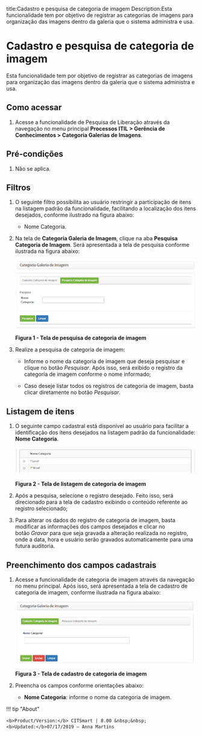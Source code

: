 title:Cadastro e pesquisa de categoria de imagem
Description:Esta funcionalidade tem por objetivo de registrar as categorias de imagens para organização das imagens dentro da galeria que o sistema administra e usa.

# Cadastro e pesquisa de categoria de imagem

Esta funcionalidade tem por objetivo de registrar as categorias de imagens para
organização das imagens dentro da galeria que o sistema administra e usa.

Como acessar
------------

1.  Acesse a funcionalidade de Pesquisa de Liberação através da navegação no
    menu principal **Processos ITIL > Gerência de
    Conhecimentos > Categoria Galerias de Imagens**.

Pré-condições
-------------

1.  Não se aplica.

Filtros
--------

1.  O seguinte filtro possibilita ao usuário restringir a participação de itens
    na listagem padrão da funcionalidade, facilitando a localização dos itens
    desejados, conforme ilustrado na figura abaixo:

    -   Nome Categoria.

2.  Na tela de **Categoria Galeria de Imagem**, clique na aba **Pesquisa
    Categoria de Imagem**. Será apresentada a tela de pesquisa conforme
    ilustrada na figura abaixo:

    ![Criar](images/category-1.png)
   
    **Figura 1 - Tela de pesquisa de categoria de imagem**

3.  Realize a pesquisa de categoria de imagem:

    -   Informe o nome da categoria de imagem que deseja pesquisar e clique no
    botão *Pesquisar*. Após isso, será exibido o registro da categoria de imagem
    conforme o nome informado;

    -   Caso deseje listar todos os registros de categoria de imagem, basta clicar
    diretamente no botão *Pesquisar*.

Listagem de itens
----------------

1.  O seguinte campo cadastral está disponível ao usuário para facilitar a
    identificação dos itens desejados na listagem padrão da
    funcionalidade: **Nome Categoria**.

    ![Criar](images/category-2.png)

    **Figura 2 - Tela de listagem de categoria de imagem**

2.  Após a pesquisa, selecione o registro desejado. Feito isso, será direcionado
    para a tela de cadastro exibindo o conteúdo referente ao registro
    selecionado;

3.  Para alterar os dados do registro de categoria de imagem, basta modificar as
    informações dos campos desejados e clicar no botão *Gravar* para que seja
    gravada a alteração realizada no registro, onde a data, hora e usuário serão
    gravados automaticamente para uma futura auditoria.

Preenchimento dos campos cadastrais
---------------------------------

1.  Acesse a funcionalidade de categoria de imagem através da navegação no
    menu principal. Após isso, será apresentada a tela de cadastro de categoria
    de imagem, conforme ilustrada na figura abaixo:

    ![Criar](images/category-3.png)

    **Figura 3 - Tela de cadastro de categoria de imagem**

2.  Preencha os campos conforme orientações abaixo:

    -   **Nome Categoria**: informe o nome da categoria de imagem.


!!! tip "About"

    <b>Product/Version:</b> CITSmart | 8.00 &nbsp;&nbsp;
    <b>Updated:</b>07/17/2019 – Anna Martins
